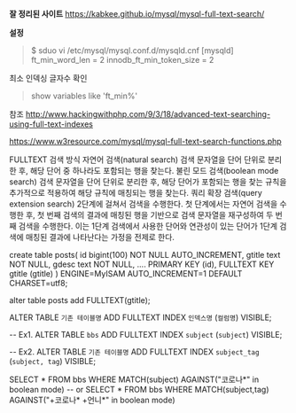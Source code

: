 **잘 정리된 사이트**
https://kabkee.github.io/mysql/mysql-full-text-search/

**설정**
>$ sduo vi /etc/mysql/mysql.conf.d/mysqld.cnf
>[mysqld]
>ft_min_word_len = 2
>innodb_ft_min_token_size = 2

최소 인덱싱 글자수 확인
>show variables like 'ft_min%'


 참조
 http://www.hackingwithphp.com/9/3/18/advanced-text-searching-using-full-text-indexes
 
 https://www.w3resource.com/mysql/mysql-full-text-search-functions.php
 
FULLTEXT 검색 방식
자연어 검색(natural search)
검색 문자열을 단어 단위로 분리한 후, 해당 단어 중 하나라도 포함되는 행을 찾는다.
불린 모드 검색(boolean mode search)
검색 문자열을 단어 단위로 분리한 후, 해당 단어가 포함되는 행을 찾는 규칙을 추가적으로 적용하여 해당 규칙에 매칭되는 행을 찾는다.
쿼리 확장 검색(query extension search)
2단계에 걸쳐서 검색을 수행한다. 첫 단계에서는 자연어 검색을 수행한 후, 첫 번째 검색의 결과에 매칭된 행을 기반으로 검색 문자열을 재구성하여 두 번째 검색을 수행한다. 이는 1단계 검색에서 사용한 단어와 연관성이 있는 단어가 1단계 검색에 매칭된 결과에 나타난다는 가정을 전제로 한다.

create table posts(
    id bigint(100) NOT NULL AUTO_INCREMENT,
    gtitle text NOT NULL,
    gdesc text NOT NULL,
    ....
    PRIMARY KEY (id),
    FULLTEXT KEY gtitle (gtitle)
) ENGINE=MyISAM AUTO_INCREMENT=1 DEFAULT CHARSET=utf8;

alter table posts add FULLTEXT(gtitle);


ALTER TABLE `기존 테이블명` 
ADD FULLTEXT INDEX `인덱스명` (`컬럼명`) VISIBLE;

-- Ex1.
ALTER TABLE `bbs` 
ADD FULLTEXT INDEX `subject` (`subject`) VISIBLE;

-- Ex2.
ALTER TABLE `기존 테이블명` 
ADD FULLTEXT INDEX `subject_tag` (`subject, tag`) VISIBLE;


SELECT * FROM bbs WHERE MATCH(subject) AGAINST("코로나*" in boolean mode)
-- or
SELECT * FROM bbs WHERE MATCH(subject,tag) AGAINST("+코로나* +언니*" in boolean mode)


